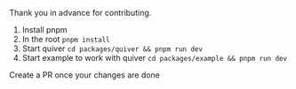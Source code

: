 Thank you in advance for contributing. 

1. Install pnpm
2. In the root `pnpm install`
3. Start quiver `cd packages/quiver && pnpm run dev`
4. Start example to work with quiver `cd packages/example && pnpm run dev`

Create a PR once your changes are done
